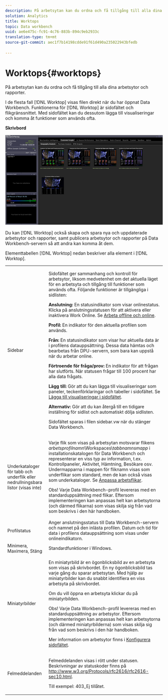 ```yaml
---
description: På arbetsytan kan du ordna och få tillgång till alla dina arbetsytor och rapporter.
solution: Analytics
title: Worktops
topic: Data workbench
uuid: ae6e475c-fc91-4c76-883b-894c9eb2933c
translation-type: tm+mt
source-git-commit: aec1f7b14198cdde91f61d490a235022943bfedb

---
```



# Worktops{#worktops}

På arbetsytan kan du ordna och få tillgång till alla dina arbetsytor och rapporter.

I de flesta fall [!DNL Worktop] visas filen direkt när du har öppnat Data Workbench. Funktionerna för [!DNL Worktop] är sidofältet och flikgränssnittet. Med sidofältet kan du dessutom lägga till visualiseringar och komma åt funktioner som används ofta.

**Skrivbord**

![](assets/client-wktp.png)

Du kan [!DNL Worktop] också skapa och spara nya och uppdaterade arbetsytor och rapporter, samt publicera arbetsytor och rapporter på Data Workbench-servern så att andra kan komma åt dem.

Elementtabellen [!DNL Worktop] nedan beskriver alla element i [!DNL Worktop].

<table id="table_CB1DBB7DE8E2450A8C57601531BBD689"> 
 <tbody> 
  <tr> 
   <td colname="col1"> Sidebar </td> 
   <td colname="col2"> <p>Sidofältet ger sammanhang och kontroll för arbetsytor, liksom medvetenhet om det aktuella läget för en arbetsyta och tillgång till funktioner som används ofta. Följande funktioner är tillgängliga i sidlisten: </p> <p> <b>Anslutning:</b> En statusindikator som visar onlinestatus. Klicka på anslutningsstatusen för att aktivera eller inaktivera <span class="wintitle"> Work Online</span>. Se <a href="../../home/c-get-started/c-off-on.md#concept-cef8758ede044b18b3558376c5eb9f54"> Arbeta offline och online</a>. </p> <p> <b>Profil:</b> En indikator för den aktuella profilen som används. </p> <p> <b>Från: </b>En statusindikator som visar hur aktuella data är i profilens datauppsättning. Dessa data hämtas och bearbetas från DPU-servern, som bara kan uppstå när du arbetar online. </p> <p> <b>Förtroende för fråga/prov:</b> En indikator för att frågan har slutförts. När statusen frågar till 100 procent har alla data frågats. </p> <p> <b>Lägg till:</b> Gör att du kan lägga till visualiseringar som paneler, teckenförklaringar och tabeller i sidofältet. Se <a href="../../home/c-get-started/c-config-sidebar.md#section-666f70a405db4f8d8eaffa567ffcac06"> Lägga till visualiseringar i sidofältet</a>. </p> <p> <b>Alternativ:</b> Gör att du kan återgå till en tidigare inställning för sidlist och automatiskt dölja sidlisten. </p> <p>Sidofältet sparas i filen <span class="filepath"> sidebar.vw</span> när du stänger Data Workbench. </p> </td> 
  </tr> 
  <tr> 
   <td colname="col1"> <p>Underkataloger för tabb och underflik eller nedrullningsbara listor (visas inte) </p> </td> 
   <td colname="col2"> <p>Varje flik som visas på <span class="wintitle"> arbetsytan</span> motsvarar flikens <i>arbetsprofilnamn</i>\Workspaces\<i>tabbnamnsmapp</i> i installationskatalogen för Data Workbench och representerar en viss typ av information, t.ex. Kontrollpaneler, Aktivitet, Hämtning, Besökare osv. Undermapparna i mappen för fliknamn visas som underflikar som standard, men de kan också visas som underkataloger. Se <a href="../../home/c-get-started/c-intf-anlys-ftrs/c-cstm-wktp-tabs/c-cstm-wktp-tabs.md#concept-0f1e6061b03949199326dc6df71a52bc"> Anpassa arbetsflikar</a>. </p> <p> <p>Obs!  Varje Data Workbench-profil levereras med en standarduppsättning med flikar. Eftersom implementeringen kan anpassas helt kan arbetsytorna (och därmed flikarna) som visas skilja sig från vad som beskrivs i den här handboken. </p> </p> </td> 
  </tr> 
  <tr> 
   <td colname="col1"> Profilstatus </td> 
   <td colname="col2"> Anger anslutningsstatus till Data Workbench-servern och namnet på den inlästa profilen. Datum och tid för data i profilens datauppsättning som visas under onlineindikatorn. </td> 
  </tr> 
  <tr> 
   <td colname="col1"> Minimera, Maximera, Stäng </td> 
   <td colname="col2"> Standardfunktioner i Windows. </td> 
  </tr> 
  <tr> 
   <td colname="col1"> Miniatyrbilder </td> 
   <td colname="col2"> <p>En miniatyrbild är en ögonblicksbild av en arbetsyta som visas på <span class="wintitle"> skrivbordet</span>. En ny ögonblicksbild tas varje gång du sparar arbetsytan. Med hjälp av miniatyrbilder kan du snabbt identifiera en viss arbetsyta på <span class="wintitle"> skrivbordet</span>. </p> <p>Om du vill öppna en arbetsyta klickar du på miniatyrbilden. </p> <p> <p>Obs!  Varje Data Workbench-profil levereras med en standarduppsättning av arbetsytor. Eftersom implementeringen kan anpassas helt kan arbetsytorna (och därmed miniatyrbilderna) som visas skilja sig från vad som beskrivs i den här handboken. </p> </p> <p>Mer information om arbetsytor finns i <a href="../../home/c-get-started/c-config-sidebar.md#concept-41db771b302e43018e5a9daa40b397e6"> Konfigurera sidofältet</a>. </p> </td> 
  </tr> 
  <tr> 
   <td colname="col1"> Felmeddelanden </td> 
   <td colname="col2"> <p>Felmeddelanden visas i rött under statusen. Beskrivningar av statuskoder finns på <a href="http://www.w3.org/Protocols/rfc2616/rfc2616-sec10.html" format="http" scope="external"> http://www.w3.org/Protocols/rfc2616/rfc2616-sec10.html</a>. </p> <p>Till exempel: 403_Ej tillåtet. </p> </td> 
  </tr> 
 </tbody> 
</table>

